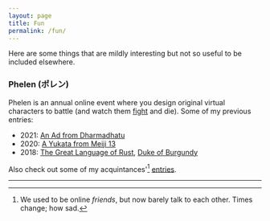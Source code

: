 ```yaml
---
layout: page
title: Fun
permalink: /fun/
---
```


Here are some things that are mildly interesting but not so useful to be included elsewhere.

### Phelen (ポレン)

Phelen is an annual online event where you design original virtual characters to battle (and watch them [fight](https://www.nicovideo.jp/watch/sm34401380) and die). Some of my previous entries:
 - 2021: [An Ad from Dharmadhatu](http://andymente.moo.jp/lucifer/member/index.php?p=phelen4charpage&charid=561&phelen_mode=9)
 - 2020: [A Yukata from Meiji 13](http://andymente.moo.jp/lucifer/member/index.php?p=phelen4charpage&charid=448&phelen_mode=8)
 - 2018: [The Great Language of Rust](http://andymente.moo.jp/lucifer/member/index.php?p=phelen4charpage&charid=608&phelen_mode=6), [Duke of Burgundy](http://andymente.moo.jp/lucifer/member/index.php?p=phelen4charpage&charid=613&phelen_mode=6)

Also check out some of my acquintances'[^1] [entries](http://andymente.moo.jp/lucifer/member/index.php?p=phelen4charpage&charid=620&phelen_mode=6).


[^1]: We used to be online *friends*, but now barely talk to each other. Times change; how sad.

----
